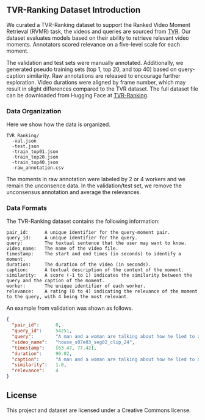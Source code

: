 
## TVR-Ranking Dataset Introduction
We curated a TVR-Ranking dataset to support the Ranked Video Moment Retrieval (RVMR) task, the videos and queries are sourced from [TVR](https://github.com/jayleicn/TVRetrieval).
Our dataset evaluates models based on their ability to retrieve relevant video moments. Annotators scored relevance on a five-level scale for each moment.

The validation and test sets were manually annotated. Additionally, we generated pseudo training sets (top 1, top 20, and top 40) based on query-caption similarity. Raw annotations are released to encourage further exploration. Video durations were aligned by frame number, which may result in slight differences compared to the TVR dataset. The full dataset file can be downloaded from Hugging Face at [TVR-Ranking](https://huggingface.co/axgroup/TVR-Ranking).



### Data Organization 
Here we show how the data is organized.
```
TVR_Ranking/
  -val.json                  
  -test.json                 
  -train_top01.json
  -train_top20.json
  -train_top40.json
  -raw_annotation.csv
```

The moments in raw annotation were labeled by 2 or 4 workers and we remain the unconsence data. In the validation/test set, we remove the unconsensus annotation and average the relevances.

### Data Formats

The TVR-Ranking dataset contains the following information:
``` 
pair_id:      A unique identifier for the query-moment pair.
query_id:     A unique identifier for the query.
query:        The textual sentence that the user may want to know.
video_name:   The name of the video file.
timestamp:    The start and end times (in seconds) to identify a moment.
duration:     The duration of the video (in seconds).
caption:      A textual description of the content of the moment.
similarity:   A score (-1 to 1) indicates the similarity between the query and the caption of the moment.
worker:       The unique identifier of each worker.
relevance:    A rating (0 to 4) indicating the relevance of the moment to the query, with 4 being the most relevant.
```


An example from validation was shown as follows.
``` json
{
  "pair_id":      0,
  "query_id":     54251,
  "query":        "A man and a woman are talking about how he lied to a patient.",
  "video_name":   "house_s07e03_seg02_clip_24",
  "timestamp":    [63.47, 77.42],
  "duration":     90.02,
  "caption":      "A man and a woman are talking about how he lied to a patient.",
  "similarity":   1.0,
  "relevance":    4
}
```


## License
This project and dataset are licensed under a Creative Commons license.


